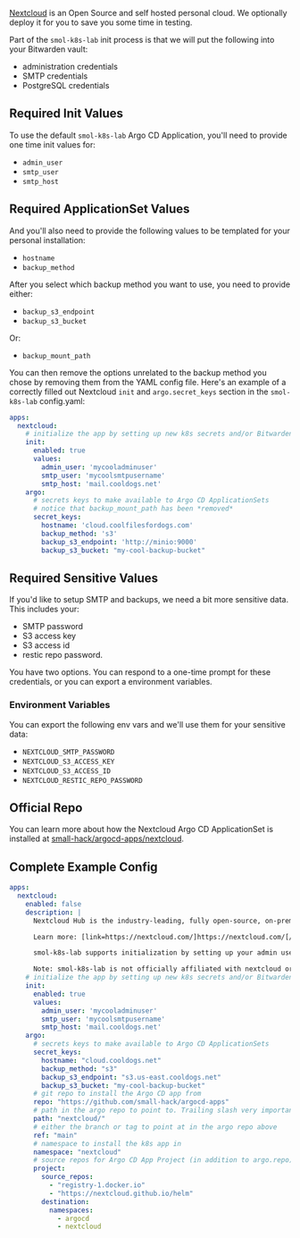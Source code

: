 [Nextcloud](https://nextcloud.com/) is an Open Source and self hosted personal cloud. We optionally deploy it for you to save you some time in testing.

Part of the `smol-k8s-lab` init process is that we will put the following into your Bitwarden vault:
- administration credentials
- SMTP credentials
- PostgreSQL credentials


## Required Init Values

To use the default `smol-k8s-lab` Argo CD Application, you'll need to provide one time init values for:

- `admin_user`
- `smtp_user`
- `smtp_host`

## Required ApplicationSet Values

And you'll also need to provide the following values to be templated for your personal installation:

- `hostname`
- `backup_method`

After you select which backup method you want to use, you need to provide either:

- `backup_s3_endpoint`
- `backup_s3_bucket`

Or:

- `backup_mount_path`

You can then remove the options unrelated to the backup method you chose by removing them from the YAML config file. Here's an example of a correctly filled out Nextcloud `init` and `argo.secret_keys` section in the `smol-k8s-lab` config.yaml:

```yaml
apps:
  nextcloud:
    # initialize the app by setting up new k8s secrets and/or Bitwarden items
    init:
      enabled: true
      values:
        admin_user: 'mycooladminuser'
        smtp_user: 'mycoolsmtpusername'
        smtp_host: 'mail.cooldogs.net'
    argo:
      # secrets keys to make available to Argo CD ApplicationSets
      # notice that backup_mount_path has been *removed*
      secret_keys:
        hostname: 'cloud.coolfilesfordogs.com'
        backup_method: 's3'
        backup_s3_endpoint: 'http://minio:9000'
        backup_s3_bucket: "my-cool-backup-bucket"
```

## Required Sensitive Values

If you'd like to setup SMTP and backups, we need a bit more sensitive data. This includes your:

- SMTP password
- S3 access key
- S3 access id
- restic repo password. 

You have two options. You can respond to a one-time prompt for these credentials, or you can export a environment variables.

### Environment Variables

You can export the following env vars and we'll use them for your sensitive data:

- `NEXTCLOUD_SMTP_PASSWORD`
- `NEXTCLOUD_S3_ACCESS_KEY`
- `NEXTCLOUD_S3_ACCESS_ID`
- `NEXTCLOUD_RESTIC_REPO_PASSWORD`


## Official Repo

You can learn more about how the Nextcloud Argo CD ApplicationSet is installed at [small-hack/argocd-apps/nextcloud](https://github.com/small-hack/argocd-apps/tree/main/nextcloud).


## Complete Example Config

```yaml
apps:
  nextcloud:
    enabled: false
    description: |
      Nextcloud Hub is the industry-leading, fully open-source, on-premises content collaboration platform. Teams access, share and edit their documents, chat and participate in video calls and manage their mail and calendar and projects across mobile, desktop and web interfaces

      Learn more: [link=https://nextcloud.com/]https://nextcloud.com/[/link]

      smol-k8s-lab supports initialization by setting up your admin username, password, and SMTP username and password, as well as your redis and postgresql credentials

      Note: smol-k8s-lab is not officially affiliated with nextcloud or vis versa
    # initialize the app by setting up new k8s secrets and/or Bitwarden items
    init:
      enabled: true
      values:
        admin_user: 'mycooladminuser'
        smtp_user: 'mycoolsmtpusername'
        smtp_host: 'mail.cooldogs.net'
    argo:
      # secrets keys to make available to Argo CD ApplicationSets
      secret_keys:
        hostname: "cloud.cooldogs.net"
        backup_method: "s3"
        backup_s3_endpoint: "s3.us-east.cooldogs.net"
        backup_s3_bucket: "my-cool-backup-bucket"
      # git repo to install the Argo CD app from
      repo: "https://github.com/small-hack/argocd-apps"
      # path in the argo repo to point to. Trailing slash very important!
      path: "nextcloud/"
      # either the branch or tag to point at in the argo repo above
      ref: "main"
      # namespace to install the k8s app in
      namespace: "nextcloud"
      # source repos for Argo CD App Project (in addition to argo.repo)
      project:
        source_repos:
          - "registry-1.docker.io"
          - "https://nextcloud.github.io/helm"
        destination:
          namespaces:
            - argocd
            - nextcloud
```
